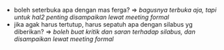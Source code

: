 - boleh seterbuka apa dengan mas ferga? 
  => *bagusnya terbuka aja, tapi untuk hal2 penting disampaikan lewat meeting formal*
- jika agak harus tertutup, harus sepatuh apa dengan silabus yg diberikan? 
  => *boleh buat kritik dan saran terhadap silabus, dan disampaikan lewat meeting formal*

